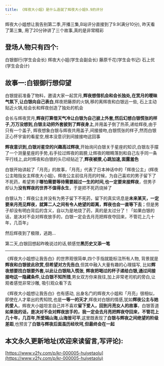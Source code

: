 ```yaml
---
title: 《辉夜大小姐》是什么造就了辉夜大小姐9.9的评分
---
```


辉夜大小姐想让我告别第二季,开播三集,B站评分直接到了9.9(满分10分), 昨天看了第三集, 用了20分钟讲了三个故事,真的是非常精彩

## 登场人物只有四个: 

白银御行(学生会会长)
辉夜大小姐(学生会副会长)
藤原千花(学生会书记)
石上优(学生会会计)

## 故事一:白银御行想仰望


白银提前准备了物料，邀请大家一起赏月,**辉夜想借机会和会长独处,在赏月的暧昧气氛下,让白银向自己表白**,辉夜把藤原的火锅,移的离辉夜和白银远一些, 石上主动贴近火锅,给会长和辉夜创造了独处的机会

会长与辉夜赏月,**辉夜打算借天气冷让白银为自己披上外套,然后幻想白银慌张的样子,万万没想到,白银主动把外套披到了辉夜身上**,并用盖子倒了热茶,递给辉夜,由于只有一个盖子, 辉夜想象白银与辉夜共用盖子,间接接吻,白银慌张的样子,然而白银正心怀宇宙的看星空,根本没意识到间接接吻这回事


**辉夜意识到,白银对星空的兴趣高过辉夜**,开始询问白银关于星座的知识,白银左手摆了一个测量星座的手势,右手拉过辉夜的肩膀,让辉夜的眼睛落到和自己左手同一条平行线上,此时辉夜和白银的头已经贴近了,**辉夜被撩,心跳加速,面露羞色**


白银开始讲起了「月亮」的故事，「月亮」代表了日本神话中的「辉夜公主」(辉夜公主暗指女主辉夜大小姐)，辉夜公主前往月亮的时候，为自己喜欢的男子留下了不死药，希望男子**哪怕需要等待需要超过一生的时间,也一定要来接辉夜**，但男子却认为**没有辉夜的世界不值得永生**，于是把不死药烧掉了

白银认为：辉夜公主并没有为男子留下不死药，留下的真实讯息是**未来某天，一定要来月亮见辉夜，就算二人之间有令人绝望的距离，辉夜也会一直等下去**；但是男子却没有明白背后的含义，自以为是地烧了药，真的是太过分了！「如果白银的话，是决对不会对辉夜放手的，白银一定会去月亮把辉夜夺回来，不管花上几十年，几百年」


然后辉夜到了极限，逃跑...

第二天,白银回想起昨晚说过的话,顿感觉**黑历史又添一笔**



---

《辉夜大小姐想让我告白》的世界观很简单,四个手指就能标注所有人物, 背景就是**辉夜和白银彼此欣赏,但希望对方先告白**,但其中融入大量有趣的心理描写, 比如**辉夜想要找白银要外套,以此让白银陷入慌张**, **辉夜把喝过的杯子递给白银,通过间接接吻这一隐藏条件,让白银不知所措**,男女双方你来我往,加上非常老司机的旁白,让观者感觉非常沙雕, 吸引观众看下去



《辉夜大小姐想让我告白》也有感动, 出身名门的辉夜大小姐和「月亮」很相似，即使在人才辈出的秀知院,也是**一等一的天才**,辉夜对白银的情感,犹如**辉夜公主与她的爱人**，辉夜大小姐坦言自己并不喜欢**留下爱人，回到月亮女人的故事**，白银答道**如果我的话，是决对不会对辉夜放手的，我一定会去月亮把辉夜夺回来，不管花上几十年，几百年**,**所爱隔山海,山海皆可平**,这里既表现了**白银与辉夜之间绝望的阶级差距**,也预言了**白银与辉夜后面虽历经坎坷,但最终会在一起**

















## 本文永久更新地址(欢迎来读留言,写评论):

[https://www.v2fy.com/p/kr-000005-huiyetaolu](https://www.v2fy.com/p/kr-000005-huiyetaolu)
